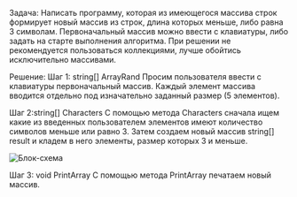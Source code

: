 Задача: Написать программу, которая из имеющегося массива строк формирует новый массив 
из строк, длина которых меньше, либо равна 3 символам. Первоначальный массив можно ввести с клавиатуры, 
либо задать на старте выполнения алгоритма. 
При решении не рекомендуется пользоваться коллекциями, лучше обойтись исключительно массивами.

Решение:
Шаг 1: string[] ArrayRand
Просим пользователя ввести с клавиатуры первоначальный массив. Каждый элемент массива вводится отдельно под 
изначательно заданный размер (5 элементов).

Шаг 2:string[] Characters
С помощью метода Characters сначала ищем какие из введенных пользователем элементов имеют количество символов
меньше или равно 3. Затем создаем новый массив string[] result и кладем в него элементы, размер которых 3 и меньше. 

![Блок-схема](https://github.com/Val2510/Exam/blob/main/БС.png)


Шаг 3: void PrintArray
С помощью метода PrintArray печатаем новый массив.

